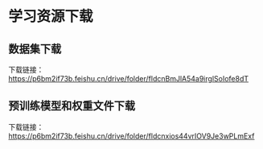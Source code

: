 # 学习资源下载

## 数据集下载

下载链接：https://p6bm2if73b.feishu.cn/drive/folder/fldcnBmJlA54a9irglSoIofe8dT

## 预训练模型和权重文件下载

下载链接：https://p6bm2if73b.feishu.cn/drive/folder/fldcnxios44vrIOV9Je3wPLmExf